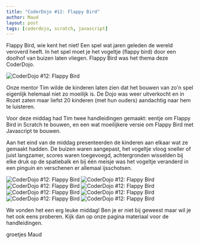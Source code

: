 ```yaml
---
title: "CoderDojo #12: Flappy Bird"
author: Maud
layout: post
tags: [coderdojo, scratch, javascript]
---
```

Flappy Bird, wie kent het niet! Een spel wat jaren geleden de wereld veroverd heeft. In het spel moet je het vogeltje (flappy bird) door een doolhof van buizen laten vliegen. Flappy Bird was het thema deze CoderDojo.

![CoderDojo #12: Flappy Bird](/static/img/blog/Flappybirdlogo.jpg)

Onze mentor Tim wilde de kinderen laten zien dat het bouwen van zo'n spel eigenlijk helemaal niet zo moeilijk is. De Dojo was weer uitverkocht en in Rozet zaten maar liefst 20 kinderen (met hun ouders) aandachtig naar hem te luisteren.

Voor deze middag had Tim twee handleidingen gemaakt: eentje om Flappy Bird in Scratch te bouwen, en een wat moeilijkere versie om Flappy Bird met Javascript te bouwen.

Aan het eind van de middag presenteerden de kinderen aan elkaar wat ze gemaakt hadden. De buizen waren aangepast, het vogeltje vloog sneller of juist langzamer, scores waren toegevoegd, achtergronden wisselden bij elke druk op de spatiebalk en bij één meisje was het vogeltje veranderd in een pinguin en verschenen er allemaal ijsschotsen.

![CoderDojo #12: Flappy Bird](/static/img/blog/IMG_7054-e1505650954190.jpg)
![CoderDojo #12: Flappy Bird](/static/img/blog/IMG_7063-e1505650585715.jpg)
![CoderDojo #12: Flappy Bird](/static/img/blog/IMG_7064-e1505650564841.jpg)
![CoderDojo #12: Flappy Bird](/static/img/blog/IMG_7062-e1505650600843.jpg)
![CoderDojo #12: Flappy Bird](/static/img/blog/IMG_7059.jpg)
![CoderDojo #12: Flappy Bird](/static/img/blog/IMG_7060-e1505650719802.jpg)
![CoderDojo #12: Flappy Bird](/static/img/blog/IMG_7058-e1505650897802.jpg)
![CoderDojo #12: Flappy Bird](/static/img/blog/IMG_7056-e1505650840406.jpg)

We vonden het een erg leuke middag! Ben je er niet bij geweest maar wil je het ook eens proberen. Kijk dan op onze pagina materiaal voor de handleidingen.

groetjes Maud